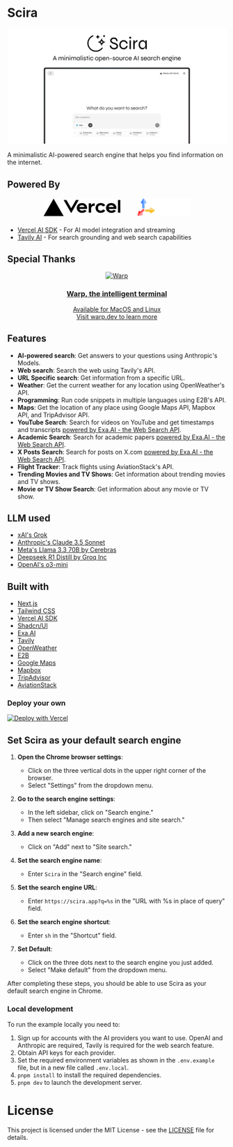 # Scira

![Scira](/app/opengraph-image.png)

A minimalistic AI-powered search engine that helps you find information on the internet.

## Powered By

<div align="center">
  <div style="display: flex; justify-content: center; align-items: center; gap: 40px; margin: 20px 0;">
    <a href="https://sdk.vercel.ai/docs">
      <img src="public/one.svg" alt="Vercel AI SDK" height="40" />
    </a>
    <a href="https://tavily.com">
      <img src="public/four_dark.svg" alt="Tavily AI" height="40" />
    </a>
  </div>
</div>

- [Vercel AI SDK](https://sdk.vercel.ai/docs) - For AI model integration and streaming
- [Tavily AI](https://tavily.com) - For search grounding and web search capabilities

## Special Thanks

<div align="center" markdown="1">

  [![Warp](https://github.com/user-attachments/assets/2bda420d-4211-4900-a37e-e3c7056d799c)](https://www.warp.dev/?utm_source=github&utm_medium=referral&utm_campaign=scira)<br>
  ### **[Warp, the intelligent terminal](https://www.warp.dev/?utm_source=github&utm_medium=referral&utm_campaign=scira)**<br>
  [Available for MacOS and Linux](https://www.warp.dev/?utm_source=github&utm_medium=referral&utm_campaign=scira)<br>
  [Visit warp.dev to learn more](https://www.warp.dev/?utm_source=github&utm_medium=referral&utm_campaign=scira)

</div>

## Features

- **AI-powered search**: Get answers to your questions using Anthropic's Models.
- **Web search**: Search the web using Tavily's API.
- **URL Specific search**: Get information from a specific URL.
- **Weather**: Get the current weather for any location using OpenWeather's API.
- **Programming**: Run code snippets in multiple languages using E2B's API.
- **Maps**: Get the location of any place using Google Maps API, Mapbox API, and TripAdvisor API.
- **YouTube Search**: Search for videos on YouTube and get timestamps and transcripts [powered by Exa.AI - the Web Search API](https://exa.ai/).
- **Academic Search**: Search for academic papers [powered by Exa.AI - the Web Search API](https://exa.ai/). 
- **X Posts Search**: Search for posts on X.com [powered by Exa.AI - the Web Search API](https://exa.ai/).
- **Flight Tracker**: Track flights using AviationStack's API.
- **Trending Movies and TV Shows**: Get information about trending movies and TV shows.
- **Movie or TV Show Search**: Get information about any movie or TV show.

## LLM used
- [xAI's Grok](https://x.ai/grok)
- [Anthropic's Claude 3.5 Sonnet](https://www.anthropic.com/news/claude-3-5-sonnet)
- [Meta's Llama 3.3 70B by Cerebras](https://inference-docs.cerebras.ai/introduction)
- [Deepseek R1 Distill by Groq Inc](https://console.groq.com/docs/model/deepseek-r1-distill-llama-70b)
- [OpenAI's o3-mini](https://openai.com/index/openai-o3-mini/)

## Built with
- [Next.js](https://nextjs.org/)
- [Tailwind CSS](https://tailwindcss.com/)
- [Vercel AI SDK](https://sdk.vercel.ai/docs)
- [Shadcn/UI](https://ui.shadcn.com/)
- [Exa.AI](https://exa.ai/)
- [Tavily](https://tavily.com/)
- [OpenWeather](https://openweathermap.org/)
- [E2B](https://e2b.dev/)
- [Google Maps](https://developers.google.com/maps)
- [Mapbox](https://www.mapbox.com/)
- [TripAdvisor](https://www.tripadvisor.com/)
- [AviationStack](https://aviationstack.com/)

### Deploy your own

[![Deploy with Vercel](https://vercel.com/button)](https://vercel.com/new/clone?repository-url=https%3A%2F%2Fgithub.com%2Fzaidmukaddam%2Fscira&env=XAI_API_KEY,AZURE_RESOURCE_NAME,AZURE_API_KEY,OPENAI_API_KEY,ANTHROPIC_API_KEY,CEREBRAS_API_KEY,GROQ_API_KEY,E2B_API_KEY,UPSTASH_REDIS_REST_URL,UPSTASH_REDIS_REST_TOKEN,ELEVENLABS_API_KEY,TAVILY_API_KEY,EXA_API_KEY,TMDB_API_KEY,YT_ENDPOINT,FIRECRAWL_API_KEY,OPENWEATHER_API_KEY,SANDBOX_TEMPLATE_ID,GOOGLE_MAPS_API_KEY,MAPBOX_ACCESS_TOKEN,TRIPADVISOR_API_KEY,AVIATION_STACK_API_KEY,CRON_SECRET,BLOB_READ_WRITE_TOKEN,NEXT_PUBLIC_MAPBOX_TOKEN,NEXT_PUBLIC_POSTHOG_KEY,NEXT_PUBLIC_POSTHOG_HOST,NEXT_PUBLIC_GOOGLE_MAPS_API_KEY&envDescription=API%20keys%20and%20configuration%20required%20for%20Scira%20to%20function)

## Set Scira as your default search engine

1. **Open the Chrome browser settings**:
   - Click on the three vertical dots in the upper right corner of the browser.
   - Select "Settings" from the dropdown menu.

2. **Go to the search engine settings**:
   - In the left sidebar, click on "Search engine."
   - Then select "Manage search engines and site search."

3. **Add a new search engine**:
   - Click on "Add" next to "Site search."

4. **Set the search engine name**:
   - Enter `Scira` in the "Search engine" field.

5. **Set the search engine URL**:
   - Enter `https://scira.app?q=%s` in the "URL with %s in place of query" field.

6. **Set the search engine shortcut**:
   - Enter `sh` in the "Shortcut" field.

7. **Set Default**:
   - Click on the three dots next to the search engine you just added.
   - Select "Make default" from the dropdown menu.

After completing these steps, you should be able to use Scira as your default search engine in Chrome.

### Local development

To run the example locally you need to:

1. Sign up for accounts with the AI providers you want to use. OpenAI and Anthropic are required, Tavily is required for the web search feature.
2. Obtain API keys for each provider.
3. Set the required environment variables as shown in the `.env.example` file, but in a new file called `.env.local`.
4. `pnpm install` to install the required dependencies.
5. `pnpm dev` to launch the development server.

# License

This project is licensed under the MIT License - see the [LICENSE](LICENSE) file for details.
